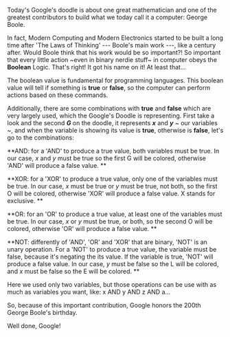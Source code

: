 Today's Google's doodle is about one great mathematician and one of the greatest contributors to build what we today call it a computer: George Boole.

In fact, Modern Computing and Modern Electronics started to be built a long time after 'The Laws of Thinking' --- Boole's main work ---, like a century after. Would Boole think that his work would be so important?! So important that every little action ~even in binary nerdie stuff~ in computer obeys the **Boolean** Logic. That's right! It got his name on it! At least that...

The boolean value is fundamental for programming languages. This boolean value will tell if something is **true** or **false**, so the computer can perform actions based on these commands.

Additionally, there are some combinations with **true** and **false** which are very largely used, which the Google's Doodle is representing. First take a look and the second **_G_** on the doodle, it represents **_x_** and **_y_** ~ our variables ~, and when the variable is showing its value is **true**, otherwise is **false**, let's go to the combinations:

**AND: for a 'AND' to produce a true value, both variables must be true. In our case, _x_ and _y_ must be true so the first G will be colored, otherwise 'AND' will produce a false value.
**

**XOR: for a 'XOR' to produce a true value, only one of the variables must be true. In our case, _x_ must be true or _y_ must be true, not both, so the first O will be colored, otherwise 'XOR' will produce a false value. X stands for exclusive.
**

**OR: for an 'OR' to produce a true value, at least one of the variables must be true. In our case, _x_ or _y_ must be true, or both, so the second O will be colored, otherwise 'OR' will produce a false value.
**

**NOT: differently of 'AND', 'OR' and 'XOR' that are binary, 'NOT' is an unary operation. For a 'NOT' to produce a true value, the variable must be false, because it's negating the its value. If the variable is true, 'NOT' will produce a false value. In our case, _y_ must be false so the L will be colored, and _x_ must be false so the E will be colored.
**

Here we used only two variables, but those operations can be use with as much as variables you want, like: x AND y AND z AND a...

So, because of this important contribution, Google honors the 200th George Boole's birthday.

Well done, Google!